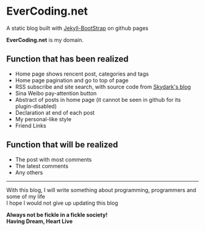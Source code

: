 # EverCoding.net

A static blog built with [Jekyll-BootStrap][] on github pages

**EverCoding.net** is my domain.

## Function that has been realized

* Home page shows rencent post, categories and tags
* Home page pagination and go to top of page
* RSS subscribe and site search, with source code from [Skydark's blog][]
* Sina Weibo pay-attention button
* Abstract of posts in home page (it cannot be seen in github for its plugin-disabled)
* Declaration at end of each post
* My personal-like style
* Friend Links

## Function that will be realized

* The post with most comments
* The latest comments
* Any others


---

With this blog, I will write something about programming, programmers and some of my life  
I hope I would not give up updating this blog

**Always not be fickle in a fickle society!**  
**Having Dream, Heart Live**

[Jekyll-BootStrap]: http://jekyllbootstrap.com
[Skydark's blog]: http://blog.skydark.info
